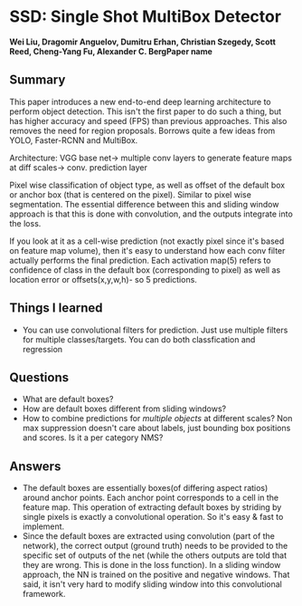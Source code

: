 # SSD: Single Shot MultiBox Detector
**Wei Liu, Dragomir Anguelov, Dumitru Erhan, Christian Szegedy, Scott Reed, Cheng-Yang Fu, Alexander C. BergPaper name**

## Summary

This paper introduces a new end-to-end deep learning architecture to perform
object detection. This isn't the first paper to do such a thing, but has higher
accuracy and speed (FPS) than previous approaches. This also removes the need
for region proposals. Borrows quite a few ideas from YOLO, Faster-RCNN and MultiBox.

Architecture:
VGG base net-> multiple conv layers to generate feature maps at diff scales-> conv. prediction layer

Pixel wise classification of object type, as well as offset of the default box
or anchor box (that is centered on the pixel). Similar to pixel wise
segmentation. The essential difference between this and sliding window approach
is that this is done with convolution, and the outputs integrate into the loss.

If you look at it as a cell-wise prediction (not exactly pixel since it's based
on feature map volume), then it's easy to understand how each conv filter
actually performs the final prediction. Each activation map(5) refers to
confidence of class in the default box (corresponding to pixel) as well as
location error or offsets(x,y,w,h)- so 5 predictions.

## Things I learned

- You can use convolutional filters for prediction. Just use multiple filters
  for multiple classes/targets. You can do both classfication and regression

## Questions

- What are default boxes?
- How are default boxes different from sliding windows? 
- How to combine predictions for *multiple objects* at different scales? Non max
suppression doesn't care about labels, just bounding box positions and scores. Is it a per category NMS?

## Answers

- The default boxes are essentially boxes(of differing aspect ratios) around
anchor points. Each anchor point corresponds to a cell in the feature map. This
operation of extracting default boxes by striding by single pixels is
exactly a convolutional operation. So it's easy & fast to implement.
- Since the default boxes are extracted using convolution (part of the
network), the correct output (ground truth) needs to be provided to the
specific set of outputs of the net (while the others outputs are told that they
are wrong. This is done in the loss function).  In a sliding window approach,
the NN is trained on the positive and negative windows. That said, it isn't
very hard to modify sliding window into this convolutional framework.



